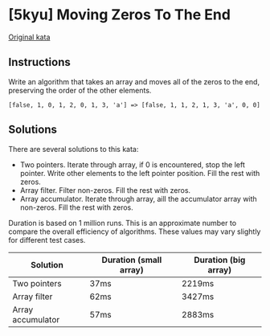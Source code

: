 # [5kyu] Moving Zeros To The End

[Original kata](https://www.codewars.com/kata/52597aa56021e91c93000cb0)

## Instructions

Write an algorithm that takes an array and moves all of the zeros to the end, preserving the order of the other elements.

```
[false, 1, 0, 1, 2, 0, 1, 3, 'a'] => [false, 1, 1, 2, 1, 3, 'a', 0, 0]
```

## Solutions

There are several solutions to this kata:

- Two pointers. Iterate through array, if 0 is encountered, stop the left pointer. Write other elements to the left pointer position. Fill the rest with zeros.
- Array filter. Filter non-zeros. Fill the rest with zeros.
- Array accumulator. Iterate through array, аill the accumulator array with non-zeros. Fill the rest with zeros.

Duration is based on 1 million runs. This is an approximate number to compare the overall efficiency of algorithms. These values ​​may vary slightly for different test cases.

| Solution          | Duration (small array) | Duration (big array) |
| ----------------- | ---------------------- | -------------------- |
| Two pointers      | 37ms                   | 2219ms               |
| Array filter      | 62ms                   | 3427ms               |
| Array accumulator | 57ms                   | 2883ms               |
